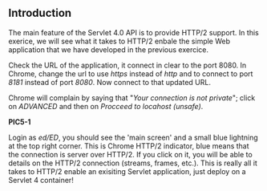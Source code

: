 ## Introduction

The main feature of the Servlet 4.0 API is to provide HTTP/2 support. In this exerice, we will see what it takes to HTTP/2 enbale the simple Web application that we have developed in the previous exercice.

Check the URL of the application, it connect in clear to the port 8080. In Chrome, change the url to use *https* instead of *http* and to connect to port *8181* instead of port *8080*. Now connect to that updated URL.

Chrome will complain by saying that "*Your connection is not private*"; click on *ADVANCED* and then on *Procceed to locahost (unsafe)*.

**PIC5-1**

Login as *ed/ED*, you should see the 'main screen' and a small blue lightning at the top right corner. This is Chrome HTTP/2 indicator,  blue means that the connection is server over HTTP/2. If you click on it, you will be able to details on the HTTP/2 connection (streams, frames, etc.). This is really all it takes to HTTP/2 enable an exisiting Servlet application, just deploy on a Servlet 4 container! 
